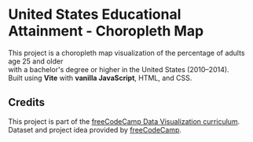 # United States Educational Attainment - Choropleth Map

This project is a choropleth map visualization of the percentage of adults age 25 and older  
with a bachelor's degree or higher in the United States (2010–2014).  
Built using **Vite** with **vanilla JavaScript**, HTML, and CSS.

## Credits

This project is part of the [freeCodeCamp Data Visualization curriculum](https://www.freecodecamp.org/learn/data-visualization/).  
Dataset and project idea provided by [freeCodeCamp](https://www.freecodecamp.org/).
